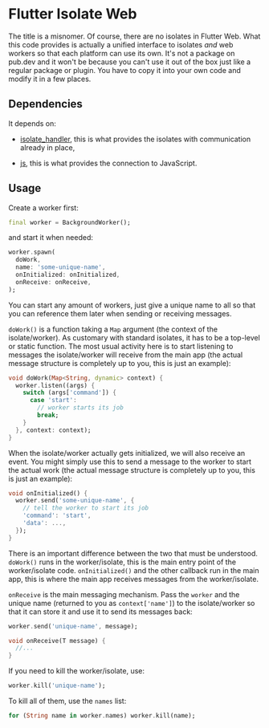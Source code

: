 # Flutter Isolate Web

The title is a misnomer. Of course, there are no isolates in Flutter Web. What this code provides
is actually a unified interface to isolates *and* web workers so that each platform can use its own.
It's not a package on pub.dev and it won't be because you can't use it out of the box just like
a regular package or plugin. You have to copy it into your own code and modify it in a few places.

## Dependencies

It depends on:

* [isolate_handler](https://pub.dev/packages/isolate_handler), this is what provides
the isolates with communication already in place,

* [js](https://pub.dev/packages/js), this is what provides the connection to JavaScript.

## Usage

Create a worker first:

```dart
final worker = BackgroundWorker();
```

and start it when needed:

```dart
worker.spawn(
  doWork,
  name: 'some-unique-name',
  onInitialized: onInitialized,
  onReceive: onReceive,
);
```

You can start any amount of workers, just give a unique name to all so that you can reference them later when sending
or receiving messages.

`doWork()` is a function taking a `Map` argument (the context of the isolate/worker). As customary with standard isolates,
it has to be a top-level or static function. The most usual activity here is to start listening to messages the isolate/worker
will receive from the main app (the actual message structure is completely up to you, this is just an example):

```dart
void doWork(Map<String, dynamic> context) {
  worker.listen((args) {
    switch (args['command']) {
      case 'start':
        // worker starts its job
        break;
    }
  }, context: context);
}
```

When the isolate/worker actually gets initialized, we will also receive an event. You might simply use this to send
a message to the worker to start the actual work (the actual message structure is completely up to you, this is just an example):

```dart
void onInitialized() {
  worker.send('some-unique-name', {
    // tell the worker to start its job
    'command': 'start',
    'data': ...,
  });
}
```

There is an important difference between the two that must be understood. `doWork()` runs in the worker/isolate,
this is the main entry point of the worker/isolate code. `onInitialized()` and the other callback run in the main app,
this is where the main app receives messages from the worker/isolate.

`onReceive` is the main messaging mechanism. Pass the `worker` and the unique name (returned to you as `context['name']`)
to the isolate/worker so that it can store it and use it to send its messages back:

```dart
worker.send('unique-name', message);

void onReceive(T message) {
  //...
}
```

If you need to kill the worker/isolate, use:

```dart
worker.kill('unique-name');
```

To kill all of them, use the `names` list:

```dart
for (String name in worker.names) worker.kill(name);
```
